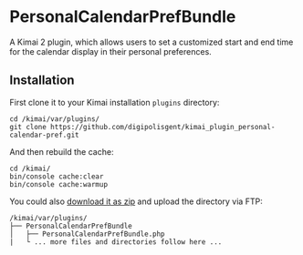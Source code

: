 # PersonalCalendarPrefBundle

A Kimai 2 plugin, which allows users to set a customized start and end time for
the calendar display in their personal preferences.

## Installation

First clone it to your Kimai installation `plugins` directory:
```
cd /kimai/var/plugins/
git clone https://github.com/digipolisgent/kimai_plugin_personal-calendar-pref.git
```

And then rebuild the cache:
```
cd /kimai/
bin/console cache:clear
bin/console cache:warmup
```

You could also [download it as zip](https://github.com/digipolisgent/kimai_plugin_personal-calendar-pref/archive/master.zip) and upload the directory via FTP:

```
/kimai/var/plugins/
├── PersonalCalendarPrefBundle
│   ├── PersonalCalendarPrefBundle.php
|   └ ... more files and directories follow here ...
```
